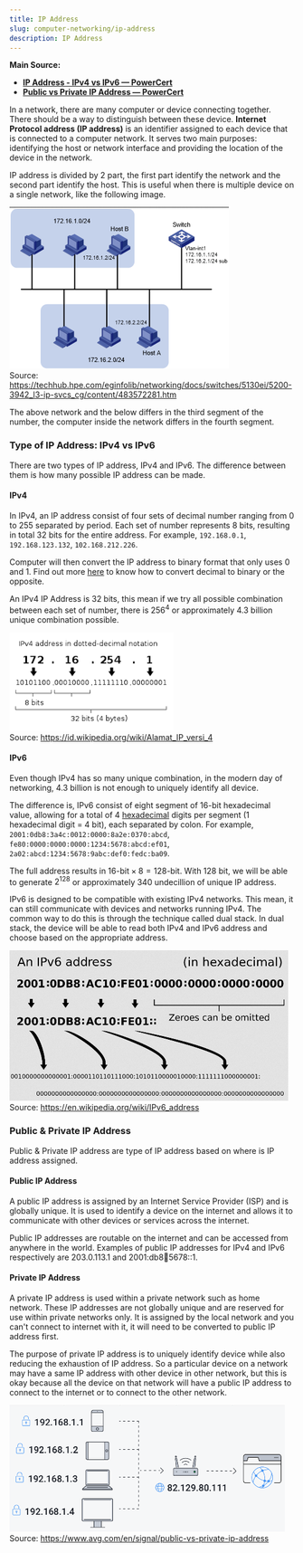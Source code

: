 ```yaml
---
title: IP Address
slug: computer-networking/ip-address
description: IP Address
---
```


**Main Source:**

- **[IP Address - IPv4 vs IPv6 — PowerCert](https://youtu.be/ThdO9beHhpA)**
- **[Public vs Private IP Address — PowerCert](https://youtu.be/po8ZFG0Xc4Q)**

In a network, there are many computer or device connecting together. There should be a way to distinguish between these device. **Internet Protocol address (IP address)** is an identifier assigned to each device that is connected to a computer network. It serves two main purposes: identifying the host or network interface and providing the location of the device in the network.

IP address is divided by 2 part, the first part identify the network and the second part identify the host. This is useful when there is multiple device on a single network, like the following image.

![IP address assigned to each computer in network](./ip-address-in-network.png)  
Source: https://techhub.hpe.com/eginfolib/networking/docs/switches/5130ei/5200-3942_l3-ip-svcs_cg/content/483572281.htm

The above network and the below differs in the third segment of the number, the computer inside the network differs in the fourth segment.

### Type of IP Address: IPv4 vs IPv6

There are two types of IP address, IPv4 and IPv6. The difference between them is how many possible IP address can be made.

#### IPv4

In IPv4, an IP address consist of four sets of decimal number ranging from 0 to 255 separated by period. Each set of number represents 8 bits, resulting in total 32 bits for the entire address. For example, `192.168.0.1`, `192.168.123.132`, `102.168.212.226`.

Computer will then convert the IP address to binary format that only uses 0 and 1. Find out more [here](/cs-notes/computer-and-programming-fundamentals/number-system) to know how to convert decimal to binary or the opposite.

An IPv4 IP Address is 32 bits, this mean if we try all possible combination between each set of number, there is $256^4$ or approximately 4.3 billion unique combination possible.

![An example of IPv4](./ipv4.png)  
Source: https://id.wikipedia.org/wiki/Alamat_IP_versi_4

#### IPv6

Even though IPv4 has so many unique combination, in the modern day of networking, 4.3 billion is not enough to uniquely identify all device.

The difference is, IPv6 consist of eight segment of 16-bit hexadecimal value, allowing for a total of 4 [hexadecimal](/cs-notes/computer-and-programming-fundamentals/number-system#hexadecimal) digits per segment (1 hexadecimal digit = 4 bit), each separated by colon. For example, `2001:0db8:3a4c:0012:0000:8a2e:0370:abcd`, `fe80:0000:0000:0000:1234:5678:abcd:ef01`, `2a02:abcd:1234:5678:9abc:def0:fedc:ba09`.

The full address results in $16\text{-bit} \times 8 = 128\text{-bit}$. With 128 bit, we will be able to generate $2^{128}$ or approximately 340 undecillion of unique IP address.

IPv6 is designed to be compatible with existing IPv4 networks. This mean, it can still communicate with devices and networks running IPv4. The common way to do this is through the technique called dual stack. In dual stack, the device will be able to read both IPv4 and IPv6 address and choose based on the appropriate address.

![An example of IPv6](./ipv6.png)  
Source: https://en.wikipedia.org/wiki/IPv6_address

### Public & Private IP Address

Public & Private IP address are type of IP address based on where is IP address assigned.

#### Public IP Address

A public IP address is assigned by an Internet Service Provider (ISP) and is globally unique. It is used to identify a device on the internet and allows it to communicate with other devices or services across the internet.

Public IP addresses are routable on the internet and can be accessed from anywhere in the world. Examples of public IP addresses for IPv4 and IPv6 respectively are 203.0.113.1 and 2001:db8:1234:5678::1.

#### Private IP Address

A private IP address is used within a private network such as home network. These IP addresses are not globally unique and are reserved for use within private networks only. It is assigned by the local network and you can't connect to internet with it, it will need to be converted to public IP address first.

The purpose of private IP address is to uniquely identify device while also reducing the exhaustion of IP address. So a particular device on a network may have a same IP address with other device in other network, but this is okay because all the device on that network will have a public IP address to connect to the internet or to connect to the other network.

![Several device with private IP address connects to router that has public IP address](./public-private-ip-address.png)  
Source: https://www.avg.com/en/signal/public-vs-private-ip-address
